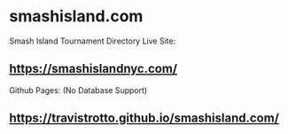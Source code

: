 # smashisland.com
Smash Island Tournament Directory
Live Site:
## https://smashislandnyc.com/

Github Pages: (No Database Support)
## https://travistrotto.github.io/smashisland.com/
